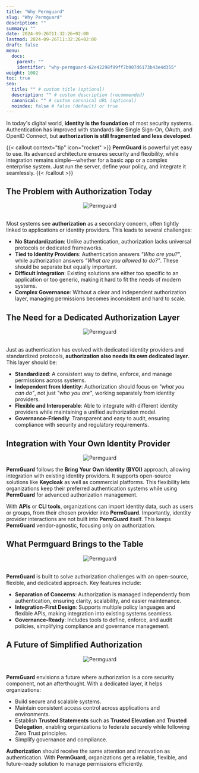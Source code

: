 ```yaml
---
title: "Why Permguard"
slug: "Why Permguard"
description: ""
summary: ""
date: 2024-09-26T11:32:26+02:00
lastmod: 2024-09-26T11:32:26+02:00
draft: false
menu:
  docs:
    parent: ""
    identifier: "why-permguard-62e42298f99ff7b907d6173b43e4d355"
weight: 1002
toc: true
seo:
  title: "" # custom title (optional)
  description: "" # custom description (recommended)
  canonical: "" # custom canonical URL (optional)
  noindex: false # false (default) or true
---
```

In today's digital world, **identity is the foundation** of most security systems. Authentication has improved with standards like Single Sign-On, OAuth, and OpenID Connect, but **authorization is still fragmented and less developed**.

{{< callout context="tip" icon="rocket" >}}
**PermGuard** is powerful yet easy to use. Its advanced architecture ensures security and flexibility, while integration remains simple—whether for a basic app or a complex enterprise system. Just run the server, define your policy, and integrate it seamlessly.
{{< /callout >}}

## The Problem with Authorization Today

<div style="text-align: center">
  <img alt="Permguard" src="/images/diagrams/d22.webp"/>
</div><br/>

Most systems see **authorization** as a secondary concern, often tightly linked to applications or identity providers. This leads to several challenges:

- **No Standardization**: Unlike authentication, authorization lacks universal protocols or dedicated frameworks.
- **Tied to Identity Providers**: Authentication answers *"Who are you?"*, while authorization answers *"What are you allowed to do?"*. These should be separate but equally important.
- **Difficult Integration**: Existing solutions are either too specific to an application or too generic, making it hard to fit the needs of modern systems.
- **Complex Governance**: Without a clear and independent authorization layer, managing permissions becomes inconsistent and hard to scale.

## The Need for a Dedicated Authorization Layer

<div style="text-align: center">
  <img alt="Permguard" src="/images/diagrams/d8.webp"/>
</div><br/>

Just as authentication has evolved with dedicated identity providers and standardized protocols, **authorization also needs its own dedicated layer**. This layer should be:

- **Standardized**: A consistent way to define, enforce, and manage permissions across systems.
- **Independent from Identity**: Authorization should focus on *"what you can do"*, not just *"who you are"*, working separately from identity providers.
- **Flexible and Interoperable**: Able to integrate with different identity providers while maintaining a unified authorization model.
- **Governance-Friendly**: Transparent and easy to audit, ensuring compliance with security and regulatory requirements.

## Integration with Your Own Identity Provider

<div style="text-align: center">
  <img alt="Permguard" src="/images/diagrams/d11.webp"/>
</div>

**PermGuard** follows the **Bring Your Own Identity (BYOI)** approach, allowing integration with existing identity providers. It supports open-source solutions like **Keycloak** as well as commercial platforms. This flexibility lets organizations keep their preferred authentication systems while using **PermGuard** for advanced authorization management.

With **APIs** or **CLI tools**, organizations can import identity data, such as users or groups, from their chosen provider into **PermGuard**. Importantly, identity provider interactions are not built into **PermGuard** itself. This keeps **PermGuard** vendor-agnostic, focusing only on authorization.

## What Permguard Brings to the Table

<div style="text-align: center">
  <img alt="Permguard" src="/images/diagrams/d9.webp"/>
</div><br/>

**PermGuard** is built to solve authorization challenges with an open-source, flexible, and dedicated approach. Key features include:

- **Separation of Concerns**: Authorization is managed independently from authentication, ensuring clarity, scalability, and easier maintenance.
- **Integration-First Design**: Supports multiple policy languages and flexible APIs, making integration into existing systems seamless.
- **Governance-Ready**: Includes tools to define, enforce, and audit policies, simplifying compliance and governance management.

## A Future of Simplified Authorization

<div style="text-align: center">
  <img alt="Permguard" src="/images/diagrams/d12.webp"/>
</div><br/>

**PermGuard** envisions a future where authorization is a core security component, not an afterthought. With a dedicated layer, it helps organizations:

- Build secure and scalable systems.
- Maintain consistent access control across applications and environments.
- Establish **Trusted Statements** such as **Trusted Elevation** and **Trusted Delegation**, enabling organizations to federate securely while following Zero Trust principles.
- Simplify governance and compliance.

**Authorization** should receive the same attention and innovation as authentication. With **PermGuard**, organizations get a reliable, flexible, and future-ready solution to manage permissions efficiently.
